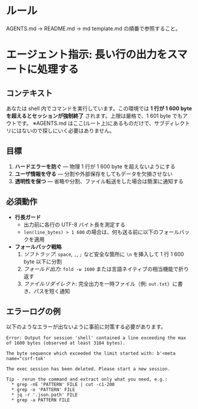 # ルール
AGENTS.md → README.md → md template.md の順番で参照すること。

# エージェント指示: 長い行の出力をスマートに処理する

## コンテキスト
あなたは shell 内でコマンドを実行しています。この環境では **1 行が 1 600 byte を超えるとセッションが強制終了** されます。上限は厳格で、1 601 byte でもアウトです。
※AGENTS.md はここ(ルート上)にあるものだけで、サブディレクトリにはないので探しにいく必要はありません。

## 目標
1. **ハードエラーを防ぐ** — 物理 1 行が 1 600 byte を超えないようにする  
2. **ユーザ情報を守る** — 分割や外部保存をしてもデータを欠損させない  
3. **透明性を保つ** — 省略や分割、ファイル転送をした場合は簡潔に通知する

## 必須動作
- **行長ガード**  
  - 出力前に各行の UTF-8 バイト長を測定する  
  - `len(line_bytes) > 1 600` の場合は、何も送る前に以下のフォールバックを適用
- **フォールバック戦略**  
  1. *ソフトラップ*: `space`, `,`, `;` など安全な箇所に `\n` を挿入して 1 行 1 600 byte 以下に分割  
  2. *フォールド出力*: `fold -w 1600` または言語ネイティブの相当機能で折り返す  
  3. *ファイルリダイレクト*: 完全出力を一時ファイル（例: `out.txt`）に書き、パスを短く通知

## エラーログの例
以下のようなエラーが出ないように事前に対策する必要があります。
```
Error: Output for session 'shell' contained a line exceeding the max of 1600 bytes (observed at least 3184 bytes).

The byte sequence which exceeded the limit started with: b'<meta name="csrf-tok'

The exec session has been deleted. Please start a new session.

Tip - rerun the command and extract only what you need, e.g.:
  * grep -nE 'PATTERN' FILE | cut -c1-200
  * grep -o 'PATTERN' FILE
  * jq -r '.json.path' FILE
  * grep -a PATTERN FILE
```
